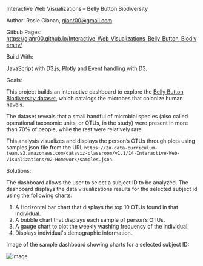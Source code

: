 Interactive Web Visualizations – Belly Button Biodiversity

Author: Rosie Gianan, gianr00@gmail.com

Gitbub Pages: https://gianr00.github.io/Interactive_Web_Visualizations_Belly_Button_Biodiversity/

Build With:

JavaScript with D3.js, Plotly and Event handling with D3.

Goals:

This project builds an interactive dashboard to explore the [Belly Button Biodiversity dataset](http://robdunnlab.com/projects/belly-button-biodiversity/), which catalogs the microbes that colonize human navels. 

The dataset reveals that a small handful of microbial species (also called operational taxonomic units, or OTUs, in the study) were present in more than 70% of people, while the rest were relatively rare.

This analysis visualizes and displays the person’s OTUs through plots using samples.json file from the URL `https://2u-data-curriculum-team.s3.amazonaws.com/dataviz-classroom/v1.1/14-Interactive-Web-Visualizations/02-Homework/samples.json`.

Solutions:

The dashboard allows the user to select a subject ID to be analyzed. The dashboard displays the data visualizations results for the selected subject id using the following charts:

1.    A Horizontal bar chart that displays the top 10 OTUs found in that individual.
2.    A bubble chart that displays each sample of  person’s OTUs.
3.    A gauge chart to plot the weekly washing frequency of the individual.
4.    Displays individual's demographic information.

Image of the sample dashboard showing charts for a selected subject ID:

![image](https://user-images.githubusercontent.com/105129254/192623701-4397913c-004d-4b71-af70-d3f889d0c352.png)
